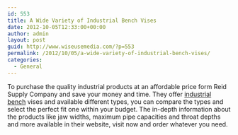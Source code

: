 ```yaml
---
id: 553
title: A Wide Variety of Industrial Bench Vises
date: 2012-10-05T12:33:00+00:00
author: admin
layout: post
guid: http://www.wiseusemedia.com/?p=553
permalink: /2012/10/05/a-wide-variety-of-industrial-bench-vises/
categories:
  - General
---
```

To purchase the quality industrial products at an affordable price form Reid Supply Company and save your money and time. They offer [industrial bench](http://www.reidsupply.com/products/clamps-workholding/vises-milling-machine-accessories/industrial-bench-vises/) vises and available different types, you can compare the types and select the perfect fit one within your budget. The in-depth information about the products like jaw widths, maximum pipe capacities and throat depths and more available in their website, visit now and order whatever you need.